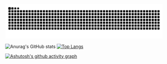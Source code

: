 <picture>
  <source media="(prefers-color-scheme: dark)" srcset="https://raw.githubusercontent.com/beanmeat/beanmeat/output/github-contribution-grid-snake-dark.svg" />
  <source media="(prefers-color-scheme: light)" srcset="https://raw.githubusercontent.com/beanmeat/beanmeat/output/github-contribution-grid-snake.svg" />
  <img alt="github-snake" src="https://raw.githubusercontent.com/beanmeat/beanmeat/output/github-contribution-grid-snake.svg" />
</picture> 


![Anurag's GitHub stats](https://github-readme-stats.vercel.app/api?username=beanmeat&show_icons=true&theme=onedark)
[![Top Langs](https://github-readme-stats.vercel.app/api/top-langs/?username=beanmeat&layout=compact&theme=onedark)](https://github.com/anuraghazra/github-readme-stats)

[![Ashutosh's github activity graph](https://github-readme-activity-graph.vercel.app/graph?username=beanmeat&theme=dracula)](https://github.com/ashutosh00710/github-readme-activity-graph)
